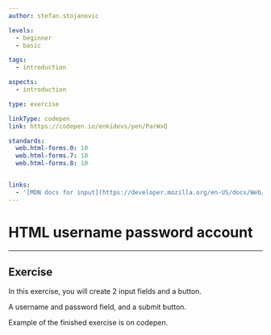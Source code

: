 ```yaml
---
author: stefan.stojanovic

levels:
  - beginner
  - basic

tags:
  - introduction

aspects:
  - introduction

type: exercise

linkType: codepen
link: https://codepen.io/enkidevs/pen/ParWxQ

standards:
  web.html-forms.0: 10
  web.html-forms.7: 10
  web.html-forms.8: 10


links:
  - '[MDN docs for input](https://developer.mozilla.org/en-US/docs/Web/HTML/Element/input){website}'
---
```

# HTML username password account 
---

## Exercise

In this exercise, you will create 2 input fields and a button.

A username and password field, and a submit button.

Example of the finished exercise is on codepen.


